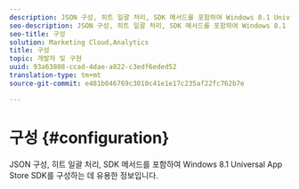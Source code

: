 ```yaml
---
description: JSON 구성, 히트 일괄 처리, SDK 메서드를 포함하여 Windows 8.1 Universal App Store SDK를 구성하는 데 유용한 정보입니다.
seo-description: JSON 구성, 히트 일괄 처리, SDK 메서드를 포함하여 Windows 8.1 Universal App Store SDK를 구성하는 데 유용한 정보입니다.
seo-title: 구성
solution: Marketing Cloud,Analytics
title: 구성
topic: 개발자 및 구현
uuid: 93a63808-ccad-4dae-a822-c3edf6eded52
translation-type: tm+mt
source-git-commit: e481b046769c3010c41e1e17c235af22fc762b7e

---
```



# 구성 {#configuration}

JSON 구성, 히트 일괄 처리, SDK 메서드를 포함하여 Windows 8.1 Universal App Store SDK를 구성하는 데 유용한 정보입니다.
